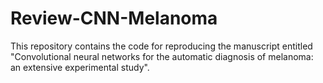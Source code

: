 # Review-CNN-Melanoma
This repository contains the code for reproducing the manuscript entitled "Convolutional neural networks for the automatic diagnosis of melanoma: an extensive experimental study".

